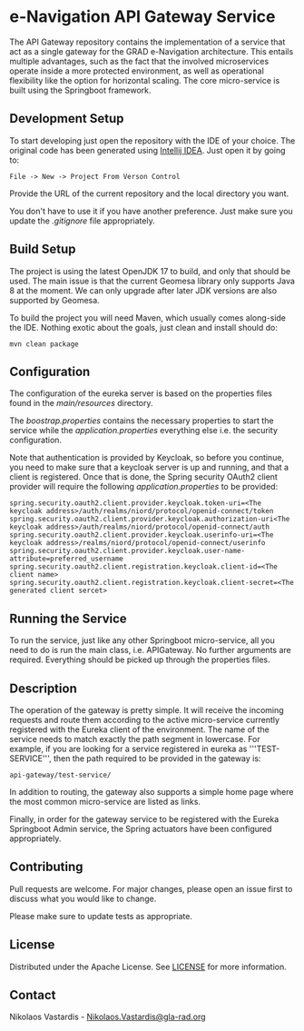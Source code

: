 # e-Navigation API Gateway Service
The API Gateway repository contains the implementation of a service
that act as a single gateway for the GRAD e-Navigation architecture. This
entails multiple advantages, such as the fact that the involved microservices 
operate inside a more protected environment, as well as operational flexibility
like the option for horizontal scaling. The core micro-service is built using 
the Springboot framework.

## Development Setup
To start developing just open the repository with the IDE of your choice. The
original code has been generated using
[Intellij IDEA](https://www.jetbrains.com/idea). Just open it by going to:

    File -> New -> Project From Verson Control

Provide the URL of the current repository and the local directory you want.

You don't have to use it if you have another preference. Just make sure you
update the *.gitignore* file appropriately.

## Build Setup
The project is using the latest OpenJDK 17 to build, and only that should be
used. The main issue is that the current Geomesa library only supports Java 8
at the moment. We can only upgrade after later JDK versions are also supported
by Geomesa.

To build the project you will need Maven, which usually comes along-side the
IDE. Nothing exotic about the goals, just clean and install should do:

    mvn clean package

## Configuration
The configuration of the eureka server is based on the properties files found
in the *main/resources* directory.

The *boostrap.properties* contains the necessary properties to start the service
while the *application.properties* everything else i.e. the security
configuration.

Note that authentication is provided by Keycloak, so before you continue, you
need to make sure that a keycloak server is up and running, and that a client
is registered. Once that is done, the Spring security OAuth2 client provider 
will require the following *application.properties* to be provided:

    spring.security.oauth2.client.provider.keycloak.token-uri=<The keycloak address>/auth/realms/niord/protocol/openid-connect/token
    spring.security.oauth2.client.provider.keycloak.authorization-uri<The keycloak address>/auth/realms/niord/protocol/openid-connect/auth
    spring.security.oauth2.client.provider.keycloak.userinfo-uri=<The keycloak address>/realms/niord/protocol/openid-connect/userinfo
    spring.security.oauth2.client.provider.keycloak.user-name-attribute=preferred_username
    spring.security.oauth2.client.registration.keycloak.client-id=<The client name>
    spring.security.oauth2.client.registration.keycloak.client-secret=<The generated client sercet>

## Running the Service
To run the service, just like any other Springboot micro-service, all you need
to do is run the main class, i.e. APIGateway. No further arguments are
required. Everything should be picked up through the properties files.

## Description
The operation of the gateway is pretty simple. It will receive the incoming
requests and route them according to the active micro-service currently 
registered with the Eureka client of the environment. The name of the service
needs to match exactly the path segment in lowercase. For example, if you are
looking for a service registered in eureka as '''TEST-SERVICE''', then the
path required to be provided in the gateway is:

    api-gateway/test-service/

In addition to routing, the gateway also supports a simple home page where the
most common micro-service are listed as links.

Finally, in order for the gateway service to be registered with the Eureka 
Springboot Admin service, the Spring actuators have been configured 
appropriately.

## Contributing
Pull requests are welcome. For major changes, please open an issue first to
discuss what you would like to change.

Please make sure to update tests as appropriate.

## License
Distributed under the Apache License. See [LICENSE](./LICENSE) for more
information.

## Contact
Nikolaos Vastardis - Nikolaos.Vastardis@gla-rad.org



